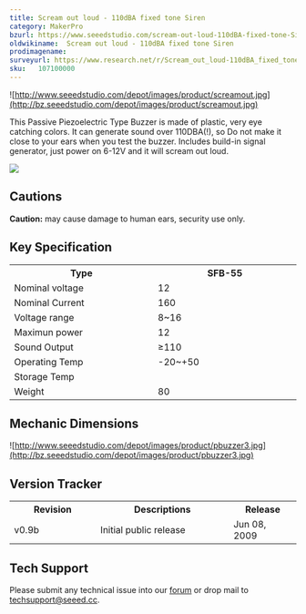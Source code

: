 ```yaml
---
title: Scream out loud - 110dBA fixed tone Siren
category: MakerPro
bzurl: https://www.seeedstudio.com/scream-out-loud-110dBA-fixed-tone-Siren-p-301.html
oldwikiname:  Scream out loud - 110dBA fixed tone Siren
prodimagename:
surveyurl: https://www.research.net/r/Scream_out_loud-110dBA_fixed_tone_Siren
sku:   107100000
---
```

![http://www.seeedstudio.com/depot/images/product/screamout.jpg](http://bz.seeedstudio.com/depot/images/product/screamout.jpg)

This Passive Piezoelectric Type Buzzer is made of plastic, very eye catching colors. It can generate sound over 110DBA(!), so Do not make it close to your ears when you test the buzzer. Includes build-in signal generator, just power on 6-12V and it will scream out loud.

[![](https://github.com/SeeedDocument/Seeed-WiKi/raw/master/docs/images/300px-Get_One_Now_Banner-ragular.png)](https://www.seeedstudio.com/scream-out-loud-110dBA-fixed-tone-Siren-p-301.html)

##   Cautions

**Caution:** may cause damage to human ears, security use only.

##   Key Specification

<table>
<tr>
<th> Type
</th>
<th> SFB-55
</th></tr>
<tr>
<td width="400px"> Nominal voltage
</td>
<td width="400px"> 12
</td></tr>
<tr>
<td> Nominal Current
</td>
<td> 160
</td></tr>
<tr>
<td> Voltage range
</td>
<td> 8~16
</td></tr>
<tr>
<td> Maximun power
</td>
<td>12
</td></tr>
<tr>
<td> Sound Output
</td>
<td> ≥110
</td></tr>
<tr>
<td>Operating Temp
</td>
<td> -20~+50
</td></tr>
<tr>
<td>Storage Temp
</td></tr>
<tr>
<td>Weight
</td>
<td>80
</td></tr></table>

##   Mechanic Dimensions

![http://www.seeedstudio.com/depot/images/product/pbuzzer3.jpg](http://bz.seeedstudio.com/depot/images/product/pbuzzer3.jpg)

##   Version Tracker

<table>
<tr>
<th> Revision
</th>
<th> Descriptions
</th>
<th> Release
</th></tr>
<tr>
<td width="300px"> v0.9b
</td>
<td width="500px"> Initial public release
</td>
<td width="200px"> Jun 08, 2009
</td></tr></table>

## Tech Support
Please submit any technical issue into our [forum](http://forum.seeedstudio.com/) or drop mail to techsupport@seeed.cc. 